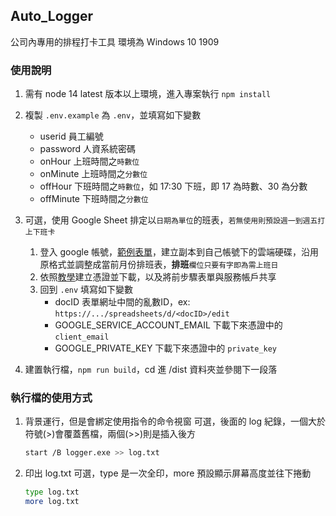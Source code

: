 ## Auto_Logger

公司內專用的排程打卡工具
環境為 Windows 10 1909

### 使用說明

1. 需有 node 14 latest 版本以上環境，進入專案執行 `npm install`

2. 複製 `.env.example` 為 `.env`，並填寫如下變數
     - userid 員工編號
     - password 人資系統密碼
     - onHour 上班時間之`時數位`
     - onMinute 上班時間之`分數位`
     - offHour 下班時間之`時數位`，如 17:30 下班，即 17 為時數、30 為分數
     - offMinute 下班時間之`分數位`

3. 可選，使用 Google Sheet 排定以`日期為單位`的班表，`若無使用則預設週一到週五打上下班卡`
     1. 登入 google 帳號，[範例表單](https://docs.google.com/spreadsheets/d/16ZvIga5xAgOxhkPecJVzg8Ekcc30VsOc4ZbVSbadlXA/edit?usp=sharing)，建立副本到自己帳號下的雲端硬碟，沿用原格式並調整成當前月份排班表，**排班**`欄位只要有字即為需上班日`
     2. 依照[教學](https://ithelp.ithome.com.tw/articles/10234325)建立憑證並下載，以及將前步驟表單與服務帳戶共享
     3. 回到 `.env` 填寫如下變數
          - docID 表單網址中間的亂數ID，ex: `https://.../spreadsheets/d/<docID>/edit`
          - GOOGLE_SERVICE_ACCOUNT_EMAIL 下載下來憑證中的 `client_email`
          - GOOGLE_PRIVATE_KEY 下載下來憑證中的 `private_key`

4. 建置執行檔，`npm run build`，cd 進 /dist 資料夾並參閱下一段落 

### 執行檔的使用方式
1. 背景運行，但是會綁定使用指令的命令視窗
可選，後面的 log 紀錄，一個大於符號(>)會覆蓋舊檔，兩個(>>)則是插入後方

    ```bash
    start /B logger.exe >> log.txt
    ```


2. 印出 log.txt
可選，type 是一次全印，more 預設顯示屏幕高度並往下捲動

    ```bash
    type log.txt
    more log.txt
    ```

